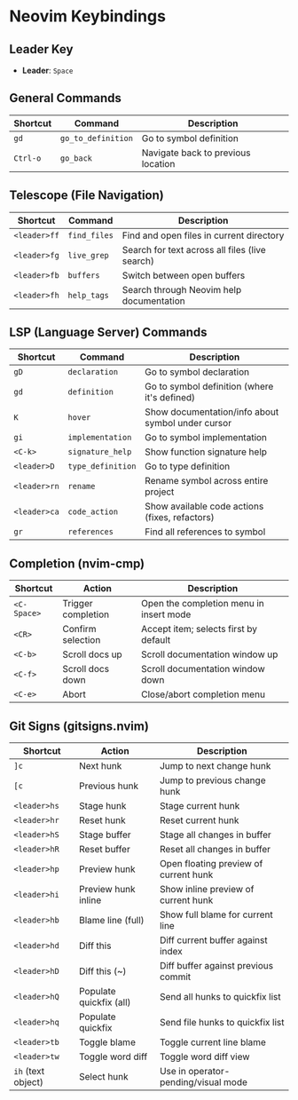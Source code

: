# Neovim Keybindings

## Leader Key
- **Leader**: `Space`

## General Commands
| Shortcut | Command | Description |
|----------|---------|-------------|
| `gd` | `go_to_definition` | Go to symbol definition |
| `Ctrl-o` | `go_back` | Navigate back to previous location |

## Telescope (File Navigation)
| Shortcut | Command | Description |
|----------|---------|-------------|
| `<leader>ff` | `find_files` | Find and open files in current directory |
| `<leader>fg` | `live_grep` | Search for text across all files (live search) |
| `<leader>fb` | `buffers` | Switch between open buffers |
| `<leader>fh` | `help_tags` | Search through Neovim help documentation |

## LSP (Language Server) Commands
| Shortcut | Command | Description |
|----------|---------|-------------|
| `gD` | `declaration` | Go to symbol declaration |
| `gd` | `definition` | Go to symbol definition (where it's defined) |
| `K` | `hover` | Show documentation/info about symbol under cursor |
| `gi` | `implementation` | Go to symbol implementation |
| `<C-k>` | `signature_help` | Show function signature help |
| `<leader>D` | `type_definition` | Go to type definition |
| `<leader>rn` | `rename` | Rename symbol across entire project |
| `<leader>ca` | `code_action` | Show available code actions (fixes, refactors) |
| `gr` | `references` | Find all references to symbol |

## Completion (nvim-cmp)
| Shortcut | Action | Description |
|----------|--------|-------------|
| `<C-Space>` | Trigger completion | Open the completion menu in insert mode |
| `<CR>` | Confirm selection | Accept item; selects first by default |
| `<C-b>` | Scroll docs up | Scroll documentation window up |
| `<C-f>` | Scroll docs down | Scroll documentation window down |
| `<C-e>` | Abort | Close/abort completion menu |

## Git Signs (gitsigns.nvim)
| Shortcut | Action | Description |
|----------|--------|-------------|
| `]c` | Next hunk | Jump to next change hunk |
| `[c` | Previous hunk | Jump to previous change hunk |
| `<leader>hs` | Stage hunk | Stage current hunk |
| `<leader>hr` | Reset hunk | Reset current hunk |
| `<leader>hS` | Stage buffer | Stage all changes in buffer |
| `<leader>hR` | Reset buffer | Reset all changes in buffer |
| `<leader>hp` | Preview hunk | Open floating preview of current hunk |
| `<leader>hi` | Preview hunk inline | Show inline preview of current hunk |
| `<leader>hb` | Blame line (full) | Show full blame for current line |
| `<leader>hd` | Diff this | Diff current buffer against index |
| `<leader>hD` | Diff this (~) | Diff buffer against previous commit |
| `<leader>hQ` | Populate quickfix (all) | Send all hunks to quickfix list |
| `<leader>hq` | Populate quickfix | Send file hunks to quickfix list |
| `<leader>tb` | Toggle blame | Toggle current line blame |
| `<leader>tw` | Toggle word diff | Toggle word diff view |
| `ih` (text object) | Select hunk | Use in operator-pending/visual mode |
